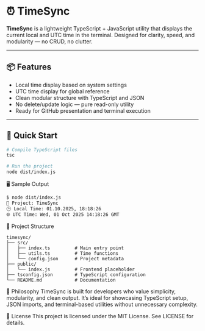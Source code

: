 # ⏰ TimeSync

**TimeSync** is a lightweight TypeScript + JavaScript utility that displays the current local and UTC time in the terminal. Designed for clarity, speed, and modularity — no CRUD, no clutter.

---

## 📦 Features

- Local time display based on system settings
- UTC time display for global reference
- Clean modular structure with TypeScript and JSON
- No delete/update logic — pure read-only utility
- Ready for GitHub presentation and terminal execution

---

## 🚀 Quick Start

```bash
# Compile TypeScript files
tsc

# Run the project
node dist/index.js
```

🖥️ Sample Output
```bash
$ node dist/index.js
📍 Project: TimeSync
🕒 Local Time: 01.10.2025, 18:18:26
🌐 UTC Time: Wed, 01 Oct 2025 14:18:26 GMT
```

📁 Project Structure
```Code
timesync/
├── src/
│   ├── index.ts         # Main entry point
│   ├── utils.ts         # Time functions
│   └── config.json      # Project metadata
├── public/
│   └── index.js         # Frontend placeholder
├── tsconfig.json        # TypeScript configuration
└── README.md            # Documentation
```

🧠 Philosophy
TimeSync is built for developers who value simplicity, modularity, and clean output.
It’s ideal for showcasing TypeScript setup, JSON imports, and
terminal-based utilities without unnecessary complexity.

📜 License
This project is licensed under the MIT License. See LICENSE for details.
